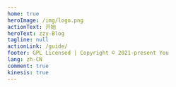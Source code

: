 ```yaml
---
home: true
heroImage: /img/logo.png
actionText: 开始
heroText: zzy-Blog
tagline: null
actionLink: /guide/
footer: GPL Licensed | Copyright © 2021-present You 
lang: zh-CN
comment: true
kinesis: true
---
```

<!-- kinesis首页动画 -->

<!-- <template>
<div class="docs">
  <el-dialog
  title="支付宝红包又来啦"
  :visible.sync="dialogVisible"
center>
  <div class="demo-image">
  <div class="block">
    <span class="demonstration"></span>
    <el-image
      style="width: 100%; height: 100%"
      src="./img/zhifubao.jpg"
      fit="cover"></el-image>
  </div>
</div>
</el-dialog>
</div>
</template>

<script>
export default {
 data() {
      return {
        dialogVisible: true
      };
    },
}
</script>

<style>
.docs  .el-dialog__wrapper .el-dialog--center{
  max-width:300px;
}
</style> -->

<template>
  <div>
    <div class="docs">
    <div class="heti heti--poetry">
      <h2>定风波<span class="heti-meta heti-small">[宋]<abbr title="号东坡居士">苏轼</abbr></span></h2>
        <p class="heti-x-large">
        三月七日，沙湖道中遇雨<span class="heti-hang">。</span><br>雨具先去，同行皆狼狈，余独不觉，已而遂晴，故作此词<span class="heti-hang">。</span><br>
        莫听穿林打叶声，何妨吟啸且徐行<span class="heti-hang">。</span><br>竹杖芒鞋轻胜马，谁怕？一蓑烟雨任平生<span class="heti-hang">。</span><br>
        料峭春风吹酒醒，微冷，山头斜照却相迎<span class="heti-hang">。</span><br>回首向来萧瑟处，归去，也无风雨也无晴<span class="heti-hang">。</span><br>
        </p>
    </div>
      <lottie
        class="lottie"
        :options="defaultOptions.confettiData"
        :height="300"
        v-on:animCreated="handleAnimation($event, 'confettiData')"
      />
    </div>
  </div>
</template>

<script>
import Lottie from "./.vuepress/theme/components/lottie.vue";
import * as confettiData from "./.vuepress/public/css-js/116943-confetti-3colorsjson.json";
export default {
  data() {
    return {
      anim: {
        confettiData: null,
      },
      defaultOptions: {
        confettiData: {
          animationData: confettiData.default,
        },

       
      },
    };
  },
  components: {
    lottie: Lottie,
  },
  created() {
    this.$notify({
      title: "微信公众号",
      dangerouslyUseHTMLString: true,
      message: "<strong>  <img  src='/img/logo.jpg'/> </strong>",
      duration: 10000,
      offset: 50,
    });
   
  },
  methods: {
    handleAnimation(anim, type) {
      this.anim[type] = anim;
    },
  },
  mounted(){
    this.$nextTick(() => {
    //设置动画速度
        this.anim["confettiData"].setSpeed(2);
        // DOM 更新了
      });
  }
};
</script>
<style scoped>
.docs {
  margin-top: 60px;
}
.docs .lottie {
  position: absolute;
  top: 20px;
  left: 50%;
  transform: translate(-50%, 0%);
}
.docs .starslottie {
  width: 100% !important;
  height: 200px !important;
  overflow: hidden !important;
  margin: -80px auto -70px auto !important;
}
.card {
  height: 100%;
  border-radius: 6px;
  box-shadow: 0 4px 10px rgba(0, 0, 0, 0.03), 0 0 2px rgba(0, 0, 0, 0.06),
    0 2px 6px rgba(0, 0, 0, 0.12);
  transition: all 0.3s ease;
}
.card:hover {
  transform: scale(1.1, 1.1);
}
.info_title {
  font-weight: 500;
  color: #212121;
  font-family: -apple-system, BlinkMacSystemFont, Segoe UI, Roboto, Helvetica,
    Arial, sans-serif, Apple Color Emoji, Segoe UI Emoji, Segoe UI Symbol;
}
.info_text {
  color: #616161;
}
.title_img {
  border-top-left-radius: 6px;
  border-top-right-radius: 6px;
}
</style>
